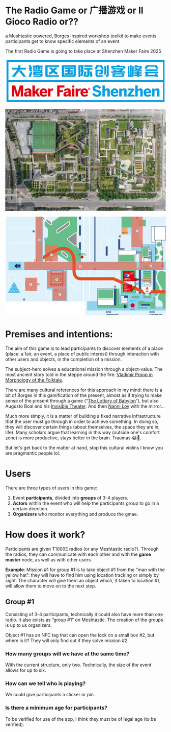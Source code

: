 # **The Radio Game** or **广播游戏** or **Il Gioco Radio** or??
a Meshtastic  powered, Borges inspired workshop toolkit to make events participants get to know specific elements of an event

The first Radio Game is going to take place at Shenzhen Maker Faire 2025 

![](./img/logo.png)

![](./img/map1.png)  

![](./img/map2.png)  



# Premises and intentions:

The aim of this game is to lead participants to discover elements of a place (place: a fair, an event, a place of public interest) through interaction with other users and objects, in the completion of a mission. 

The subject-hero solves a educational mission through a object-value. The most ancient story told in the steppe around the fire. [Vladimir Propp in Morphology of the Folktale](https://en.wikipedia.org/wiki/Vladimir_Propp). 

There are many cultural references for this approach in my mind: there is a bit of Borges in this gamification of the present, almost as if trying to make sense of the present through a game (“[The Lottery of Babylon](https://en.wikipedia.org/wiki/The_Lottery_in_Babylon)”), but also Augusto Boal and his [Invisible Theater](https://en.wikipedia.org/wiki/Invisible_theater). And then [Nanni Loy](https://en.wikipedia.org/wiki/Nanni_Loy) with the mirror...

Much more simply, it is a matter of building a fixed narrative infrastructure that the user must go through in order to achieve something. 
In doing so, they will discover certain things (about themselves, the space they are in, life). Many scholars argue that learning in this way (outside one's comfort zone) is more productive, stays better in the brain. Traumas 😂🫣.

But let's get back to the matter at hand, stop this cultural violins I know you are pragmantic people lol.

# Users

There are three types of users in this game:
1) Event **participants**, divided into **groups** of 3-4 players.
2) **Actors** within the event who will help the participants group to go in a certain direction.
3) **Organizers** who monitor everything and produce the gmae.


# How does it work?

Participants are given T1000E radios (or any Meshtastic radio?). 
Through the radios, they can communicate with each other and with the **game master** node, as well as with other users.

**Example**: Mission #1 for group #1 is to take object #1 from the “man with the yellow hat”: they will have to find him using location tracking or simply by sight. The character will give them an object which, if taken to location #1, will allow them to move on to the next step. 

## Group #1

Consisting of 3-4 participants, technically it could also have more than one radio. It also exists as “group #1” on Meshtastic. The creation of the groups is up to us organizers.

Object #1 has an NFC tag that can open the lock on a small box #2, but where is it? They will only find out if they solve mission #2.

### How many groups will we have at the same time?

With the current structure, only two. Technically, the size of the event allows for up to six. 

### How can we tell who is playing?

We could give participants a sticker or pin.

### Is there a minimum age for participants?

To be verified for use of the app, I think they must be of legal age (to be verified).








